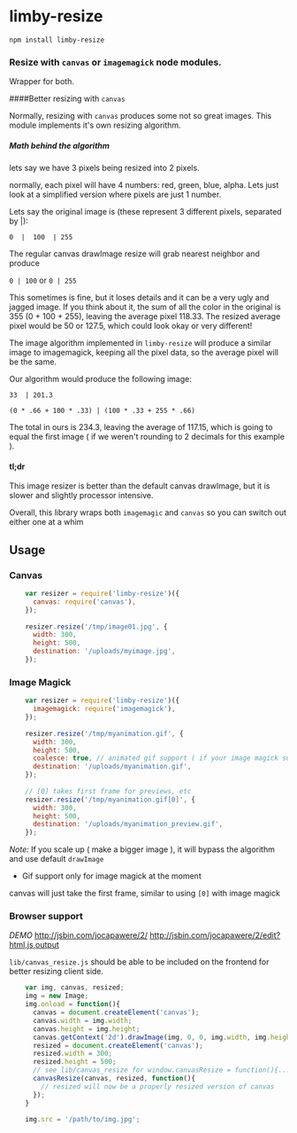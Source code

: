 limby-resize
============

    npm install limby-resize
    
    
### Resize with `canvas` or `imagemagick` node modules.

Wrapper for both.


####Better resizing with `canvas`

Normally, resizing with `canvas` produces some not so great images.  This module implements it's own resizing algorithm.


##### Math behind the algorithm

lets say we have 3 pixels being resized into 2 pixels.

normally, each pixel will have 4 numbers: red, green, blue, alpha.  Lets just look at a simplified version where pixels are just 1 number.

Lets say the original image is (these represent 3 different pixels, separated by |):

`0  |  100  | 255`

The regular canvas drawImage resize will grab nearest neighbor and produce

`0 | 100`   or
`0 | 255`

This sometimes is fine, but it loses details and it can be a very ugly and jagged image.
If you think about it, the sum of all the color in the original is 355 (0 + 100 + 255), leaving the average pixel 118.33.  The resized average pixel would be 50 or 127.5, which could look okay or very different!

The image algorithm implemented in `limby-resize` will produce a similar image to imagemagick, keeping all the pixel data, so the average pixel will be the same.

Our algorithm would produce the following image:

`33  | 201.3`

`(0 * .66 + 100 * .33) | (100 * .33 + 255 * .66)`

The total in ours is 234.3, leaving the average of 117.15, which is going to equal the first image ( if we weren't rounding to 2 decimals for this example ).

#### tl;dr

This image resizer is better than the default canvas drawImage, but it is slower and slightly processor intensive.

Overall, this library wraps both `imagemagic` and `canvas` so you can switch out either one at a whim


## Usage


### Canvas

```javascript
    var resizer = require('limby-resize')({
      canvas: require('canvas'),
    });
    
    resizer.resize('/tmp/image01.jpg', {
      width: 300,
      height: 500,
      destination: '/uploads/myimage.jpg',
    });
```    
    
### Image Magick

```javascript
    var resizer = require('limby-resize')({
      imagemagick: require('imagemagick'),
    });
    
    resizer.resize('/tmp/myanimation.gif', {
      width: 300,
      height: 500,
      coalesce: true, // animated gif support ( if your image magick supports )
      destination: '/uploads/myanimation.gif',
    });
    
    // [0] takes first frame for previews, etc
    resizer.resize('/tmp/myanimation.gif[0]', {
      width: 300,
      height: 500,
      destination: '/uploads/myanimation_preview.gif',
    });
```

    
*Note:*  If you scale up ( make a bigger image ), it will bypass the algorithm and use default `drawImage`

* Gif support only for image magick at the moment

canvas will just take the first frame, similar to using `[0]` with image magick


### Browser support

_DEMO_
http://jsbin.com/jocapawere/2/
http://jsbin.com/jocapawere/2/edit?html,js,output

`lib/canvas_resize.js` should be able to be included on the frontend for better resizing client side.  

```javascript
    var img, canvas, resized;
    img = new Image;
    img.onload = function(){
      canvas = document.createElement('canvas');
      canvas.width = img.width;
      canvas.height = img.height;
      canvas.getContext('2d').drawImage(img, 0, 0, img.width, img.height);
      resized = document.createElement('canvas');
      resized.width = 300;
      resized.height = 500;
      // see lib/canvas_resize for window.canvasResize = function(){...}
      canvasResize(canvas, resized, function(){
        // resized will now be a properly resized version of canvas
      });
    }
    
    img.src = '/path/to/img.jpg';
```

